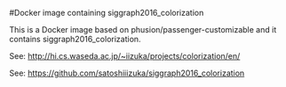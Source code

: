 #Docker image containing siggraph2016_colorization

This is a Docker image based on phusion/passenger-customizable and it contains siggraph2016_colorization.

See: http://hi.cs.waseda.ac.jp/~iizuka/projects/colorization/en/  

See: https://github.com/satoshiiizuka/siggraph2016_colorization
